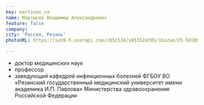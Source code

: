 ```yaml
---
key: martinov_va
name: Мартынов Владимир Александрович 
feature: false
company: 
city: 'Россия, Рязань'
photoURL: https://sun9-5.userapi.com/c851524/v851524395/1ba2ae/25-50lB9T3U.jpg

---
```

- доктор медицинских наук
- профессор
- заведующий кафедрой инфекционных болезней ФГБОУ ВО «Рязанский государственный медицинский университет имени академика И.П. Павлова» Министерства здравоохранения Российской Федерации